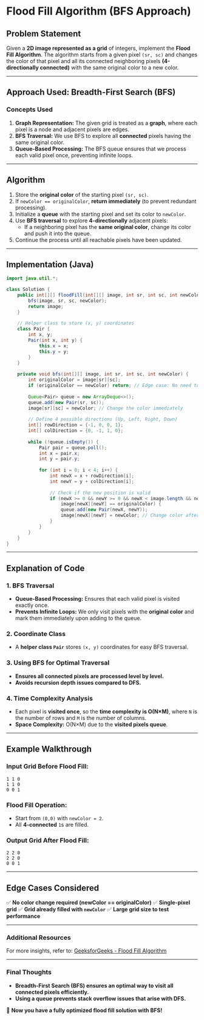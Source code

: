 # **Flood Fill Algorithm (BFS Approach)**

## **Problem Statement**
Given a **2D image represented as a grid** of integers, implement the **Flood Fill Algorithm**. The algorithm starts from a given pixel `(sr, sc)` and changes the color of that pixel and all its connected neighboring pixels **(4-directionally connected)** with the same original color to a new color.

---

## **Approach Used: Breadth-First Search (BFS)**
### **Concepts Used**
1. **Graph Representation:** The given grid is treated as a **graph**, where each pixel is a node and adjacent pixels are edges.
2. **BFS Traversal:** We use BFS to explore all **connected** pixels having the same original color.
3. **Queue-Based Processing:** The BFS queue ensures that we process each valid pixel once, preventing infinite loops.

---

## **Algorithm**
1. Store the **original color** of the starting pixel `(sr, sc)`.
2. If `newColor == originalColor`, **return immediately** (to prevent redundant processing).
3. Initialize a **queue** with the starting pixel and set its color to `newColor`.
4. Use **BFS traversal** to explore **4-directionally** adjacent pixels:
   - If a neighboring pixel has the **same original color**, change its color and push it into the queue.
5. Continue the process until all reachable pixels have been updated.

---

## **Implementation (Java)**
```java
import java.util.*;

class Solution {
    public int[][] floodFill(int[][] image, int sr, int sc, int newColor) {
        bfs(image, sr, sc, newColor);
        return image;
    }
    
    // Helper class to store (x, y) coordinates
    class Pair {
        int x, y;
        Pair(int x, int y) {
            this.x = x;
            this.y = y;
        }
    }
    
    private void bfs(int[][] image, int sr, int sc, int newColor) {
        int originalColor = image[sr][sc];
        if (originalColor == newColor) return; // Edge case: No need to fill
        
        Queue<Pair> queue = new ArrayDeque<>();
        queue.add(new Pair(sr, sc));
        image[sr][sc] = newColor; // Change the color immediately
        
        // Define 4 possible directions (Up, Left, Right, Down)
        int[] rowDirection = {-1, 0, 0, 1};
        int[] colDirection = {0, -1, 1, 0};
        
        while (!queue.isEmpty()) {
            Pair pair = queue.poll();
            int x = pair.x;
            int y = pair.y;
            
            for (int i = 0; i < 4; i++) {
                int newX = x + rowDirection[i];
                int newY = y + colDirection[i];
                
                // Check if the new position is valid
                if (newX >= 0 && newY >= 0 && newX < image.length && newY < image[0].length && 
                    image[newX][newY] == originalColor) {
                    queue.add(new Pair(newX, newY));
                    image[newX][newY] = newColor; // Change color after adding to queue
                }
            }
        }
    }
}
```

---

## **Explanation of Code**
### **1. BFS Traversal**
- **Queue-Based Processing:** Ensures that each valid pixel is visited exactly once.
- **Prevents Infinite Loops:** We only visit pixels with the **original color** and mark them immediately upon adding to the queue.

### **2. Coordinate Class**
- A **helper class `Pair`** stores `(x, y)` coordinates for easy BFS traversal.

### **3. Using BFS for Optimal Traversal**
- **Ensures all connected pixels are processed level by level.**
- **Avoids recursion depth issues compared to DFS.**

### **4. Time Complexity Analysis**
- Each pixel is **visited once**, so the **time complexity is O(N×M)**, where `N` is the number of rows and `M` is the number of columns.
- **Space Complexity:** O(N×M) due to the **visited pixels queue**.

---

## **Example Walkthrough**
### **Input Grid Before Flood Fill:**
```
1 1 0
1 1 0
0 0 1
```
### **Flood Fill Operation:**
- Start from `(0,0)` with `newColor = 2`.
- All **4-connected** `1`s are filled.

### **Output Grid After Flood Fill:**
```
2 2 0
2 2 0
0 0 1
```

---

## **Edge Cases Considered**
✅ **No color change required (newColor == originalColor)**
✅ **Single-pixel grid**
✅ **Grid already filled with `newColor`**
✅ **Large grid size to test performance**

---

### **Additional Resources**
For more insights, refer to: [GeeksforGeeks - Flood Fill Algorithm](https://www.geeksforgeeks.org/problems/flood-fill-algorithm1856)

---

### **Final Thoughts**
- **Breadth-First Search (BFS) ensures an optimal way to visit all connected pixels efficiently.**
- **Using a queue prevents stack overflow issues that arise with DFS.**

🚀 **Now you have a fully optimized flood fill solution with BFS!**

